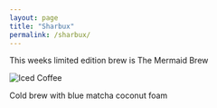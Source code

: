 ```yaml
---
layout: page
title: "Sharbux"
permalink: /sharbux/
---
```

This weeks limited edition brew is The Mermaid Brew


![Iced Coffee](/assets/mermaid.jpg)


Cold brew with blue matcha coconut foam